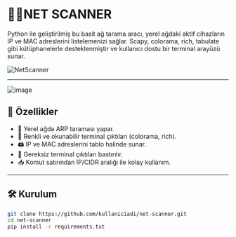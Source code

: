 # 🕵️‍♂NET SCANNER

Python ile geliştirilmiş bu basit ağ tarama aracı, yerel ağdaki aktif cihazların IP ve MAC adreslerini listelemenizi sağlar. Scapy, colorama, rich, tabulate gibi kütüphanelerle desteklenmiştir ve kullanıcı dostu bir terminal arayüzü sunar.

![NetScanner](https://img.shields.io/badge/status-Aktif-green)

---
![image](https://github.com/user-attachments/assets/364b2c30-f7c0-4e96-98c8-628092984664)

## 🚀 Özellikler

- 🔎 Yerel ağda ARP taraması yapar.
- 🎨 Renkli ve okunabilir terminal çıktıları (colorama, rich).
- 🖨️ IP ve MAC adreslerini tablo halinde sunar.
- 📵 Gereksiz terminal çıktıları bastırılır.
- 📥 Komut satırından IP/CIDR aralığı ile kolay kullanım.

---

## 🛠️ Kurulum

```bash
git clone https://github.com/kullaniciadi/net-scanner.git
cd net-scanner
pip install -r requirements.txt
